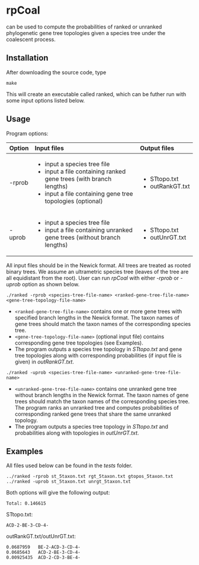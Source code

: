 # rpCoal
can be used to compute the probabilities of ranked or unranked phylogenetic gene tree topologies given a species tree under the coalescent process.  

## Installation
After downloading the source code, type
```
make
```
This will create an executable called ranked, which can be futher run with some input options listed below.

## Usage
Program options:

| Option        | Input files   | Output files                   |
| ------------- |:-------------| :------------------------------|
| -rprob        | <ul><li>input a species tree file</li><li>input a file containing ranked gene trees (with branch lengths)</li><li> input a file containing gene tree topologies (optional)</li></ul>|<ul><li>STtopo.txt</li><li>outRankGT.txt</li></ul>|
| -uprob        | <ul><li>input a species tree file</li><li>input a file containing unranked gene trees (without branch lengths)</li></ul>| <ul><li>STtopo.txt</li><li>outUnrGT.txt</li></ul>|

All input files should be in the Newick format. All trees are treated as rooted binary trees. We assume an ultrametric species tree (leaves of the tree are all equidistant from the root). User can run *rpCoal* with either *-rprob* or *-uprob* option as shown below.  

```
./ranked -rprob <species-tree-file-name> <ranked-gene-tree-file-name> <gene-tree-topology-file-name>
```
* ```<ranked-gene-tree-file-name>``` contains one or more gene trees with specified branch lengths in the Newick format. The taxon names of gene trees should match the taxon names of the corresponding species tree.   
* ```<gene-tree-topology-file-name>``` (optional input file) contains corresponding gene tree topologies (see Examples). 
* The program outputs a species tree topology in *STtopo.txt* and gene tree topologies along with corresponding probabilities (if input file is given) in *outRankGT.txt*.
  
```
./ranked -uprob <species-tree-file-name> <unranked-gene-tree-file-name>
```
* ```<unranked-gene-tree-file-name>``` contains one unranked gene tree without branch lengths in the Newick format. The taxon names of gene trees should match the taxon names of the corresponding species tree. The program ranks an unranked tree and computes probabilities of corresponding ranked gene trees that share the same unranked topology.   
* The program outputs a species tree topology in *STtopo.txt* and probabilities along with topologies in *outUnrGT.txt*.

## Examples
All files used below can be found in the *tests* folder. 
```
../ranked -rprob st_5taxon.txt rgt_5taxon.txt gtopos_5taxon.txt
../ranked -uprob st_5taxon.txt unrgt_5taxon.txt 
```
Both options will give the following output:
```
Total: 0.146615
```
STtopo.txt: 
```
ACD-2-BE-3-CD-4-
```
outRankGT.txt/outUnrGT.txt:
```
0.0687959	BE-2-ACD-3-CD-4-
0.0685643	ACD-2-BE-3-CD-4-
0.00925435	ACD-2-CD-3-BE-4-
```

